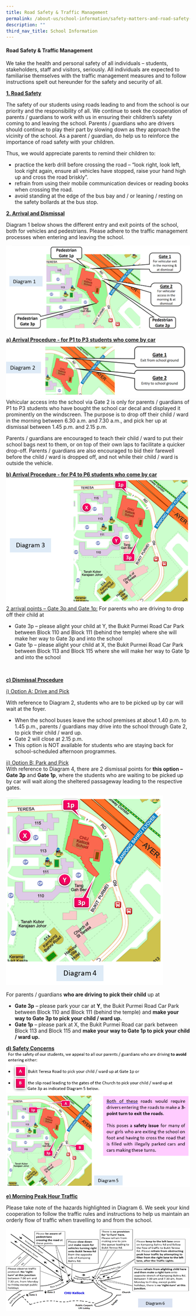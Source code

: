 ```yaml
---
title: Road Safety & Traffic Management
permalink: /about-us/school-information/safety-matters-and-road-safety-n-traffic-management/
description: ""
third_nav_title: School Information
---
```

<h4>Road Safety & Traffic Management</h4>

<p>We take the health and personal safety of all individuals – students, stakeholders, staff and visitors, seriously. All individuals are expected to familiarise themselves with the traffic management measures and to follow instructions spelt out hereunder for the safety and security of all.</p>

<p> <b><u>1. Road Safety</u></b><br>

The safety of our students using roads leading to and from the school is our priority and the responsibility of all. We continue to seek the cooperation of parents / guardians to work with us in ensuring their children’s safety coming to and leaving the school. Parents / guardians who are drivers should continue to play their part by slowing down as they approach the vicinity of the school. As a parent / guardian, do help us to reinforce the importance of road safety with your children. <br>

Thus, we would appreciate parents to remind their children to: </p>
<ul>
<li>practice the kerb drill before crossing the road – “look right, look left, look right again, ensure all vehicles have stopped, raise your hand high up and cross the road briskly”. </li>
<li>refrain from using their mobile communication devices or reading books when crossing the road. </li>
<li>avoid standing at the edge of the bus bay and / or leaning / resting on the safety bollards at the bus stop. </li>
</ul> 

<p> <b><u>2. Arrival and Dismissal</u></b><br>

Diagram 1 below shows the different entry and exit points of the school, both for vehicles and pedestrians. Please adhere to the traffic management processes when entering and leaving the school. </p>

<img src="/images/2023/AboutUs/traffic_1.png">

<p> <b><u> a) Arrival Procedure - for P1 to P3 students who come by car</u></b><br>
<img src="/images/2023/AboutUs/traffic_2.png">
Vehicular access into the school via Gate 2 is only for parents / guardians of P1 to P3 students who have bought the school car decal and displayed it prominently on the windscreen. The purpose is to drop off their child / ward in the morning between 6.30 a.m. and 7.30 a.m., and pick her up at dismissal between 1.45 p.m. and 2.15 p.m.</p>

<p>Parents / guardians are encouraged to teach their child / ward to put their school bags next to them, or on top of their own laps to facilitate a quicker drop-off. Parents / guardians are also encouraged to bid their farewell before the child / ward is dropped off, and not while their child / ward is outside the vehicle.</p>
<p> <b><u> b) Arrival Procedure - for P4 to P6 students who come by car</u></b><br>
<img src="/images/2023/AboutUs/traffic_3.png">
<u>2 arrival points – Gate 3p and Gate 1p:</u>
For parents who are driving to drop off their child at </p>
 <ul>
<li>Gate 3p – please alight your child at Y, the Bukit Purmei Road Car Park between Block 110 and Block 111 (behind the temple) where she will make her way to Gate 3p and into the school </li>
<li>Gate 1p – please alight your child at X, the Bukit Purmei Road Car Park between Block 113 and Block 115 where she will make her way to Gate 1p and into the school </li>
</ul> 

<p> <b><u> c) Dismissal Procedure</u></b><br>

<u> i) Option A: Drive and Pick</u><br>
	
With reference to Diagram 2, students who are to be picked up by car will wait at the foyer.
<ul>
<li>When the school buses leave the school premises at about 1.40 p.m. to 1.45 p.m., parents / guardians may drive into the school through Gate 2, to pick their child / ward up. </li>
<li>Gate 2 will close at 2.15 p.m. </li>
<li>This option is NOT available for students who are staying back for school-scheduled afternoon programmes. </li>
</ul>
</p>
<p><u>ii) Option B: Park and Pick</u><br>
With reference to Diagram 4, there are 2 dismissal points for <b>this option – Gate 3p</b> and <b>Gate 1p</b>, where the students who are waiting to be picked up by car will wait along the sheltered passageway leading to the respective gates.</p>
	<img src="/images/2023/AboutUs/traffic_4.png" >
	
<p>For parents / guardians <b>who are driving to pick their child</b> up at  
<ul>
<li><b>Gate 3p</b> – please park your car at <b>Y</b>, the Bukit Purmei Road Car Park between Block 110 and Block 111 (behind the temple) and <b>make your way to Gate 3p to pick your child / ward up. </b></li>

<li><b>Gate 1p</b> – please park at X, the Bukit Purmei Road car park between Block 113 and Block 115 and <b>make your way to Gate 1p to pick your child / ward up.</b></li>
</ul>
</p>

<p><b><u>d) Safety Concerns</b></u><br>
<img src="/images/2023/AboutUs/traffic_4_a.png" >
	<img src="/images/2023/AboutUs/traffic_5.png" >
<p><b><u> e) Morning Peak Hour Traffic</b></u><br>

Please take note of the hazards highlighted in Diagram 6. We seek your kind cooperation to follow the traffic rules and instructions to help us maintain an orderly flow of traffic when travelling to and from the school.</p>
<img src="/images/2023/AboutUs/traffic_6.png" >